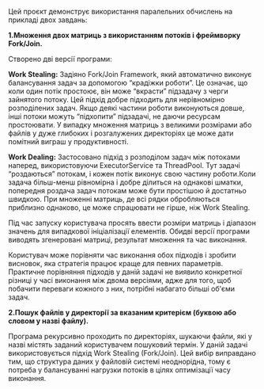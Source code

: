 Цей проєкт демонструє використання паралельних обчислень на прикладі двох завдань:

**1.Множення двох матриць з використанням потоків і фреймворку Fork/Join.**

Створено дві версії програми:

**Work Stealing:** Задіяно Fork/Join Framework, який автоматично виконує балансування задач за допомогою “крадіжки роботи”. Це означає, що коли один потік простоює, він може “вкрасти” підзадачу з черги зайнятого потоку. Цей підхід добре підходить для нерівномірно розподілених задач. Якщо деякі частини роботи виконуються довше, інші потоки можуть “підхопити” підзадачі, не даючи ресурсам простоювати. У випадку множення матриць з великими розмірами або файлів у дуже глибоких і розгалужених директоріях це може дати помітний виграш у продуктивності.

**Work Dealing:** Застосовано підхід з розподілом задач між потоками наперед, використовуючи ExecutorService та ThreadPool. Тут задачі “роздаються” потокам, і кожен потік виконує свою частину роботи.Коли задача більш-менш рівномірна і добре ділиться на однакові шматки, попередня роздача задач потокам може бути простішою й достатньо швидкою. При множенні матриць, де всі рядки обробляються приблизно однаково, це може спрацювати не гірше, ніж Work Stealing.

Під час запуску користувача просять ввести розміри матриць і діапазон значень для випадкової ініціалізації елементів. Обидві версії програми виводять згенеровані матриці, результат множення та час виконання.

Користувач може порівняти час виконання обох підходів і зробити висновок, яка стратегія працює краще для певних параметрів. Практичне порівняння підходів у даній задачі не виявило конкретної різниці у часі виконання між двома версіями, адже для того, щоб побачити переваги кожного з них, потрібні набагато більші об'єми задач.

**2.Пошук файлів у директорії за вказаним критерієм (буквою або словом у назві файлу).**

Програма рекурсивно проходить по директоріях, шукаючи файли, які у назві містять заданий користувачем пошуковий термін.
У даній задачі використовується підхід Work Stealing (Fork/Join). Цей вибір виправдано тим, що структура даних у файловій системі неоднорідна, тому є потреба у балансуванні нагрузки потоків в цілях оптимізації часу виконання.
